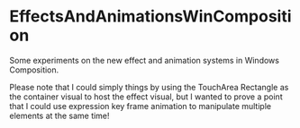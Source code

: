 # EffectsAndAnimationsWinComposition
Some experiments on the new effect and animation systems in Windows Composition.

Please note that I could simply things by using the TouchArea Rectangle as the container visual to host the effect visual, but I wanted to prove a point that I could use expression key frame animation to manipulate multiple elements at the same time!
